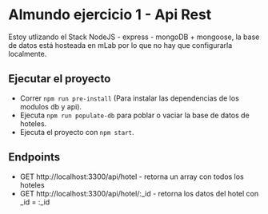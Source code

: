 # Almundo ejercicio 1 - Api Rest

Estoy utlizando el Stack NodeJS - express - mongoDB + mongoose, la base de datos está hosteada en mLab por lo que no hay que configurarla localmente.

## Ejecutar el proyecto

- Correr `npm run pre-install` (Para instalar las dependencias de los modulos db y api).
- Ejecuta `npm run populate-db` para poblar o vaciar la base de datos de hoteles.
- Ejecuta el proyecto con `npm start`.

## Endpoints

- GET http://localhost:3300/api/hotel - retorna un array con todos los hoteles
- GET http://localhost:3300/api/hotel/:_id - retorna los datos del hotel con _id = :_id
